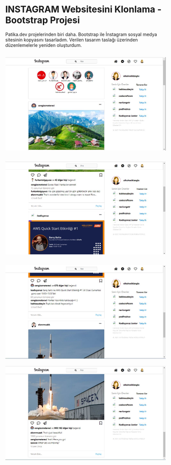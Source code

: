# INSTAGRAM Websitesini Klonlama - Bootstrap Projesi
 Patika.dev projelerinden biri daha. Bootstrap ile İnstagram sosyal medya sitesinin kopyasını tasarladım. Verilen tasarım taslağı üzerinden düzenlemelerle yeniden oluşturdum.

![](https://github.com/ulkuhos/instagram-clone-project-bootstrap/blob/main/assets/img/instagramproject1.JPG)
---
![](https://github.com/ulkuhos/instagram-clone-project-bootstrap/blob/main/assets/img/instagramproject2.JPG)
---
![](https://github.com/ulkuhos/instagram-clone-project-bootstrap/blob/main/assets/img/instagramproject3.JPG)
---
![](https://github.com/ulkuhos/instagram-clone-project-bootstrap/blob/main/assets/img/instagramproject4.JPG)
